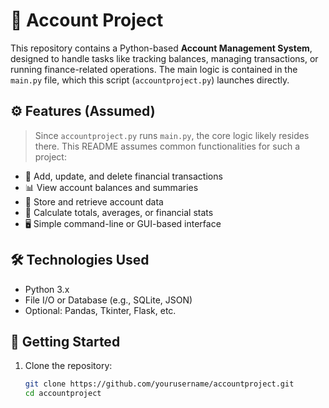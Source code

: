 # 🧾 Account Project

This repository contains a Python-based **Account Management System**, designed to handle tasks like tracking balances, managing transactions, or running finance-related operations. The main logic is contained in the `main.py` file, which this script (`accountproject.py`) launches directly.

## ⚙️ Features (Assumed)

> Since `accountproject.py` runs `main.py`, the core logic likely resides there. This README assumes common functionalities for such a project:

- 💸 Add, update, and delete financial transactions
- 📊 View account balances and summaries
- 📁 Store and retrieve account data
- 🧮 Calculate totals, averages, or financial stats
- 🖥️ Simple command-line or GUI-based interface

## 🛠️ Technologies Used

- Python 3.x
- File I/O or Database (e.g., SQLite, JSON)
- Optional: Pandas, Tkinter, Flask, etc.

## 🚀 Getting Started

1. Clone the repository:
   ```bash
   git clone https://github.com/yourusername/accountproject.git
   cd accountproject
